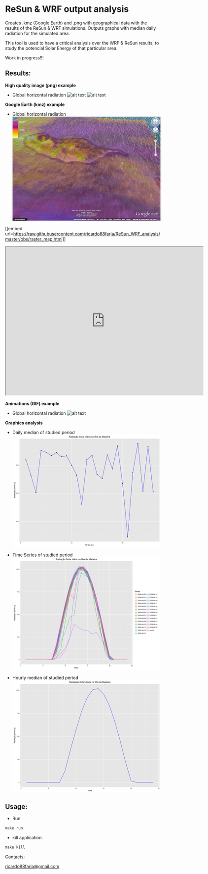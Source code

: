 # ReSun & WRF output analysis
Creates .kmz (Google Earth) and .png with geographical data with the results of the ReSun & WRF simulations. Outputs graphs with median daily radiation for the simulated area.

This tool is used to have a critical analysis over the WRF & ReSun results, to study the potencial Solar Energy of that particular area.

Work in progress!!!

## Results:

**High quality image (png) example**

* Global horizontal radiation
![alt text](obs/Rad_2009-05-01.png)
![alt text](obs/Rad_2009-05-02.png)

**Google Earth (kmz) example**

* Global horizontal radiation
![alt text](obs/kmz.png)

[[embed url=https://raw.githubusercontent.com/ricardo88faria/ReSun_WRF_analysis/master/obs/raster_map.html]]

<iframe src="https://raw.githubusercontent.com/ricardo88faria/ReSun_WRF_analysis/master/obs/raster_map.html" height="480" width="640"></iframe>

**Animations (GIF) example**

* Global horizontal radiation
![alt text](obs/Rad_2009-05-25.gif)

**Graphics analysis**

* Daily median of studied period
![alt text](obs/Rad_daily_2009-04-30.png)

* Time Series of studied period
![alt text](obs/Rad_hour_TS_2009-04-30.png)

* Hourly median of studied period
![alt text](obs/Rad_month_2009-04-30.png)

## Usage:

* Run:
```r
make run
```

* kill application:
```r
make kill
```

Contacts:

<ricardo88faria@gmail.com>
